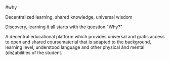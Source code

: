 #why

Decentralized learning, shared knowledge, universal wisdom

Discovery, learning it all starts with the question "Why?"

A decentral educational platform which provides universal and gratis access to open and shared coursematerial that is adapted to the background, learning level, understood language and other physical ánd mental (dis)abilities of the student.
